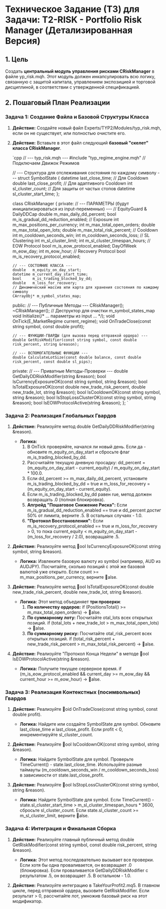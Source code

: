 ﻿# Техническое Задание (ТЗ) для Задачи: T2-RISK - Portfolio Risk Manager (Детализированная Версия)

## 1. Цель

Создать **центральный модуль управления рисками CRiskManager** в файле 	yp_risk.mqh. Этот модуль должен инкапсулировать всю логику, связанную с защитой капитала, управлением экспозицией и торговой дисциплиной, в соответствии с утвержденной спецификацией.

## 2. Пошаговый План Реализации

### **Задача 1: Создание Файла и Базовой Структуры Класса**

1.  **Действие:** Создайте новый файл Experts/TYP2/Modules/typ_risk.mqh, если он не существует, или полностью очистите его.
2.  **Действие:** Вставьте в этот файл следующий **базовый "скелет" класса CRiskManager**.

    `cpp
    // --- typ_risk.mqh ---
    #include "typ_regime_engine.mqh" // Подключаем Движок Режимов

    // --- Структура для отслеживания состояния по каждому символу ---
    struct SymbolState {
        datetime last_close_time; // Для Cooldown
        double   last_close_profit; // Для адаптивного Cooldown
        int      sl_cluster_count; // Для защиты от частых стопов
        datetime sl_cluster_start_time;
    };

    class CRiskManager {
    private:
        // --- ПАРАМЕТРЫ (будут инициализироваться из input-переменных) ---
        // EquityGuard & DailyDDCap
        double m_max_daily_dd_percent;
        bool   m_is_gradual_dd_reduction_enabled;
        // Exposure
        int    m_max_positions_per_currency;
        int    m_max_total_open_orders;
        double m_max_total_open_lots;
        double m_max_total_risk_percent;
        // Cooldown
        int    m_cooldown_seconds_win;
        int    m_cooldown_seconds_loss;
        // SL Clustering
        int    m_sl_cluster_limit;
        int    m_sl_cluster_timespan_hours;
        // EOW Protocol
        bool   m_is_eow_protocol_enabled;
        DayOfWeek m_eow_day;
        int    m_eow_hour;
        // Recovery Protocol
        bool   m_is_recovery_protocol_enabled;

        // --- СОСТОЯНИЕ КЛАССА ---
        double   m_equity_on_day_start;
        datetime m_current_day_start_time;
        bool     m_is_trading_blocked_by_dd;
        double   m_loss_for_recovery;
        // Динамический массив или карта для хранения состояния по каждому символу
        CArrayObj* m_symbol_states_map; 

    public:
        // --- Публичные Методы ---
        CRiskManager();
        ~CRiskManager(); // Деструктор для очистки m_symbol_states_map
        void Initialize(/* ... параметры из input ... */);
        void OnTick(E_MarketRegime current_regime);
        void OnTradeClose(const string symbol, const double profit);

        // --- ФУНКЦИИ-ГВАРДЫ (для вызова перед отправкой ордера) ---
        double GetRiskModifier(const string symbol, const double risk_percent, string &reason);

        // --- ВСПОМОГАТЕЛЬНЫЕ ФУНКЦИИ ---
        double CalculateLotSize(const double balance, const double risk_percent, const double sl_pips);
    
    private:
        // --- Приватные Методы-Проверки ---
        double GetDailyDDRiskModifier(string &reason);
        bool IsCurrencyExposureOK(const string symbol, string &reason);
        bool IsTotalExposureOK(const double new_trade_risk_percent, double new_trade_lot, string &reason);
        bool IsCooldownOK(const string symbol, string &reason);
        bool IsStopLossClusterOK(const string symbol, string &reason);
        bool IsEOWProtocolActive(string &reason);
    };
    `

### **Задача 2: Реализация Глобальных Гвардов**

1.  **Действие:** Реализуйте метод double GetDailyDDRiskModifier(string &reason).
    *   **Логика:**
        1.  В OnTick проверяйте, начался ли новый день. Если да - обновите m_equity_on_day_start и сбросьте флаг m_is_trading_blocked_by_dd.
        2.  Рассчитайте текущую дневную просадку: dd_percent = (m_equity_on_day_start - current_equity) / m_equity_on_day_start * 100.0.
        3.  Если dd_percent >= m_max_daily_dd_percent, установите m_is_trading_blocked_by_dd = true и m_loss_for_recovery = (m_equity_on_day_start - current_equity).
        4.  Если m_is_trading_blocked_by_dd равен 	rue, метод должен возвращать  .0 (полная блокировка).
        5.  **Апгрейд "Пошаговое Снижение Риска":** Если m_is_gradual_dd_reduction_enabled == true и dd_percent достиг 50% от лимита, верните  .5. В остальных случаях - 1.0.
        6.  **"Протокол Восстановления":** Если m_is_recovery_protocol_enabled == true и m_loss_for_recovery > 0, то пока current_equity < m_equity_on_day_start - (m_loss_for_recovery / 2.0), возвращайте  .5.

2.  **Действие:** Реализуйте метод ool IsCurrencyExposureOK(const string symbol, string &reason).
    *   **Логика:** Извлеките базовую валюту из symbol (например, AUD из AUDJPY). Посчитайте, сколько позиций с этой же базовой валютой уже открыто. Если count >= m_max_positions_per_currency, верните alse.

3.  **Действие:** Реализуйте метод ool IsTotalExposureOK(const double new_trade_risk_percent, double new_trade_lot, string &reason).
    *   **Логика:** Этот метод объединяет **три проверки**:
        1.  **По количеству ордеров:** if (PositionsTotal() >= m_max_total_open_orders) -> alse.
        2.  **По суммарному лоту:** Посчитайте 	otal_lots всех открытых позиций. if (total_lots + new_trade_lot > m_max_total_open_lots) -> alse.
        3.  **По суммарному риску:** Посчитайте 	otal_risk_percent всех открытых позиций. if (total_risk_percent + new_trade_risk_percent > m_max_total_risk_percent) -> alse.

4.  **Действие:** Реализуйте "Протокол Конца Недели" в методе ool IsEOWProtocolActive(string &reason).
    *   **Логика:** Получите текущее серверное время. if (m_is_eow_protocol_enabled && current_day >= m_eow_day && current_hour >= m_eow_hour) -> alse.

### **Задача 3: Реализация Контекстных (посимвольных) Гвардов**

1.  **Действие:** Реализуйте oid OnTradeClose(const string symbol, const double profit).
    *   **Логика:** Найдите или создайте SymbolState для symbol. Обновите last_close_time и last_close_profit. Если profit < 0, инкрементируйте sl_cluster_count.

2.  **Действие:** Реализуйте ool IsCooldownOK(const string symbol, string &reason).
    *   **Логика:** Найдите SymbolState для symbol. Проверьте TimeCurrent() - state.last_close_time. Используйте разные таймауты (m_cooldown_seconds_win / m_cooldown_seconds_loss) в зависимости от state.last_close_profit.

3.  **Действие:** Реализуйте ool IsStopLossClusterOK(const string symbol, string &reason).
    *   **Логика:** Найдите SymbolState для symbol. Если TimeCurrent() - state.sl_cluster_start_time > m_sl_cluster_timespan_hours * 3600, сбросьте sl_cluster_count. Если state.sl_cluster_count >= m_sl_cluster_limit, верните alse.

### **Задача 4: Интеграция и Финальная Сборка**

1.  **Действие:** Реализуйте главный публичный метод double GetRiskModifier(const string symbol, const double risk_percent, string &reason).
    *   **Логика:** Этот метод последовательно вызывает все проверки. Если хотя бы одна проваливается, он возвращает  .0 (блокировка). Если проваливается GetDailyDDRiskModifier с результатом  .5, он возвращает  .5. В остальном - 1.0.

2.  **Действие:** Реализуйте интеграцию в TakeYourProfit2.mq5. В главном цикле, перед отправкой ордера, вызовите GetRiskModifier. Если результат > 0, рассчитайте лот, умножив базовый риск на этот модификатор.
